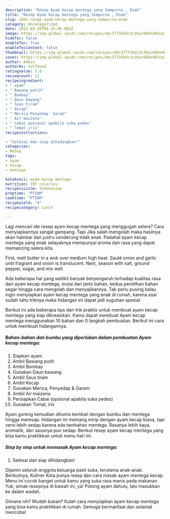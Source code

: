 ```yaml
---
description: "Resep Ayam kecap mentega yang Sempurna , Enak"
title: "Resep Ayam kecap mentega yang Sempurna , Enak"
slug: 1042-resep-ayam-kecap-mentega-yang-sempurna-enak
category: Uncategorized
date: 2022-03-26T04:35:46.882Z
image: https://img-global.cpcdn.com/recipes/ebc37733bdc3c3ba/680x482cq70/ayam-kecap-mentega-foto-resep-utama.jpg
hideToc: false
enableToc: true
enableTocContent: false
thumbnail: https://img-global.cpcdn.com/recipes/ebc37733bdc3c3ba/680x482cq70/ayam-kecap-mentega-foto-resep-utama.jpg
cover: https://img-global.cpcdn.com/recipes/ebc37733bdc3c3ba/680x482cq70/ayam-kecap-mentega-foto-resep-utama.jpg
author: Admin
authorAv: notfound
ratingvalue: 3.8
reviewcount: 11
recipeingredient:
- " ayam"
- " Bawang putih"
- " Bombay"
- " Daun bawang"
- " Saus tiram"
- " Kecap"
- " Merica Penyedap  Garam"
- " Air maizena"
- " Cabai opsional apabila suka pedes"
- " Tomat iris"
recipeinstructions:

- "Selesai dan siap dihidangkan!"
categories:
- Resep
tags:
- ayam
- kecap
- mentega

katakunci: ayam kecap mentega 
nutrition: 197 calories
recipecuisine: Indonesian
preptime: "PT20M"
cooktime: "PT58M"
recipeyield: "4"
recipecategory: Lunch

---
```



Lagi mencari ide resep ayam kecap mentega yang menggugah selera? Cara menyiapkannya sangat gampang. Tapi Jika salah mengolah maka hasilnya akan hambar dan justru cenderung tidak enak. Padahal ayam kecap mentega yang enak selayaknya mempunyai aroma dan rasa yang dapat memancing selera kita.


First, melt butter in a wok over medium high heat. Sauté onion and garlic until fragrant and onion is translucent. Next, season with salt, ground pepper, sugar, and mix well.

Ada beberapa hal yang sedikit banyak berpengaruh terhadap kualitas rasa dari ayam kecap mentega, mulai dari jenis bahan, kedua pemilihan bahan segar hingga cara mengolah dan menyajikannya. Tak perlu pusing kalau ingin menyiapkan ayam kecap mentega yang enak di rumah, karena asal sudah tahu triknya maka hidangan ini dapat jadi suguhan spesial.


Berikut ini ada beberapa tips dan trik praktis untuk membuat ayam kecap mentega yang siap dikreasikan. Kamu dapat membuat Ayam kecap mentega menggunakan 10 bahan dan 0 langkah pembuatan. Berikut ini cara untuk membuat hidangannya.

<!--inarticleads1-->

##### Bahan-bahan dan bumbu yang diperlukan dalam pembuatan Ayam kecap mentega:

1. Siapkan  ayam
1. Ambil  Bawang putih
1. Ambil  Bombay
1. Gunakan  Daun bawang
1. Ambil  Saus tiram
1. Ambil  Kecap
1. Gunakan  Merica, Penyedap &amp; Garam
1. Ambil  Air maizena
1. Persiapkan  Cabai (opsional apabila suka pedes)
1. Gunakan  Tomat, iris


Ayam goreng kemudian ditumis kembali dengan bumbu dan mentega hingga meresap. Hidangan ini memang mirip dengan ayam kecap biasa, tapi versi lebih sedap karena ada tambahan mentega. Rasanya lebih kaya, aromatik, dan sausnya pun sedap. Berikut resep ayam kecap mentega yang bisa kamu praktikkan untuk menu hari ini. 

<!--inarticleads2-->

##### Step by step untuk memasak Ayam kecap mentega:


1. Selesai dan siap dihidangkan!

Dijamin seluruh anggota keluarga pasti suka, terutama anak-anak. Berikutnya, Kuliner Kota punya resep dan cara masak ayam mentega kecap. Menu ini cocok banget untuk kamu yang suka rasa manis pada makanan. Yuk, simak resepnya di bawah ini, ya! Potong ayam dahulu, lalu masukkan ke dalam wadah. 

Gimana nih? Mudah bukan? Itulah cara menyiapkan ayam kecap mentega yang bisa kamu praktikkan di rumah. Semoga bermanfaat dan selamat mencoba!

